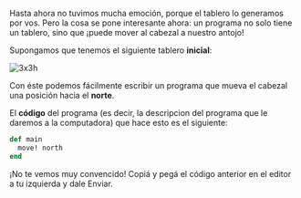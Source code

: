 Hasta ahora no tuvimos mucha emoción, porque el tablero lo generamos por vos. Pero la cosa se pone interesante ahora: un programa no solo tiene un tablero, sino que ¡puede mover al cabezal a nuestro antojo!

Supongamos que tenemos el siguiente tablero **inicial**:

![3x3h](https://raw.githubusercontent.com/mumuki/mumuki-fundamentos-ruby-stones-guia-1-primeros-programas/master/3x3h.png)

Con éste podemos fácilmente escribir un programa que mueva el cabezal una posición hacia el **norte**.

El **código** del programa (es decir, la descripcion del programa que le daremos a la computadora) que hace esto es el siguiente:

```ruby
def main
  move! north
end
```

¡No te vemos muy convencido! Copiá y pegá el código anterior en el editor a tu izquierda y dale Enviar.